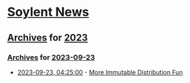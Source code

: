 # [Soylent News](../../../README.md)

## [Archives](../../index.md) for [2023](../index.md)

### [Archives](../../index.md) for [2023-09-23](index.md)

* [2023-09-23, 04:25:00](https://soylentnews.org/article.pl?sid=23/09/22/068234&from=rss) - [More Immutable Distribution Fun](https://soylentnews.org/article.pl?sid=23/09/22/068234&from=rss)
